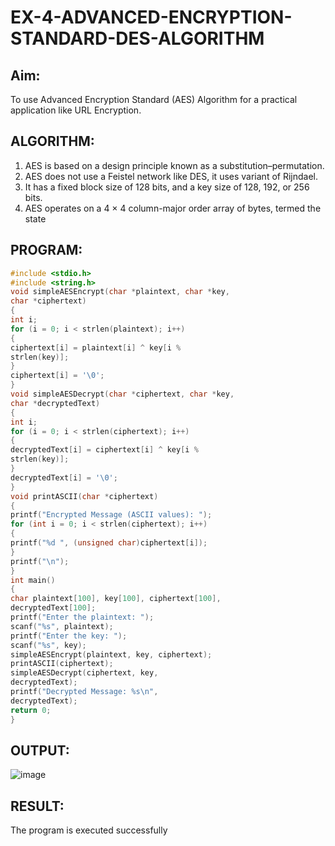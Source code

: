 # EX-4-ADVANCED-ENCRYPTION-STANDARD-DES-ALGORITHM

## Aim:
  To use Advanced Encryption Standard (AES) Algorithm for a practical application like URL Encryption.

## ALGORITHM: 
  1. AES is based on a design principle known as a substitution–permutation. 
  2. AES does not use a Feistel network like DES, it uses variant of Rijndael. 
  3. It has a fixed block size of 128 bits, and a key size of 128, 192, or 256 bits. 
  4. AES operates on a 4 × 4 column-major order array of bytes, termed the state

## PROGRAM: 
~~~C
#include <stdio.h>
#include <string.h>
void simpleAESEncrypt(char *plaintext, char *key,
char *ciphertext)
{
int i;
for (i = 0; i < strlen(plaintext); i++)
{
ciphertext[i] = plaintext[i] ^ key[i %
strlen(key)];
}
ciphertext[i] = '\0';
}
void simpleAESDecrypt(char *ciphertext, char *key,
char *decryptedText)
{
int i;
for (i = 0; i < strlen(ciphertext); i++)
{
decryptedText[i] = ciphertext[i] ^ key[i %
strlen(key)];
}
decryptedText[i] = '\0';
}
void printASCII(char *ciphertext)
{
printf("Encrypted Message (ASCII values): ");
for (int i = 0; i < strlen(ciphertext); i++)
{
printf("%d ", (unsigned char)ciphertext[i]);
}
printf("\n");
}
int main()
{
char plaintext[100], key[100], ciphertext[100],
decryptedText[100];
printf("Enter the plaintext: ");
scanf("%s", plaintext);
printf("Enter the key: ");
scanf("%s", key);
simpleAESEncrypt(plaintext, key, ciphertext);
printASCII(ciphertext);
simpleAESDecrypt(ciphertext, key,
decryptedText);
printf("Decrypted Message: %s\n",
decryptedText);
return 0;
}
~~~
## OUTPUT:
![image](https://github.com/user-attachments/assets/c4e970b1-0cad-41e2-b309-bead016848be)

## RESULT: 
The program is executed successfully


